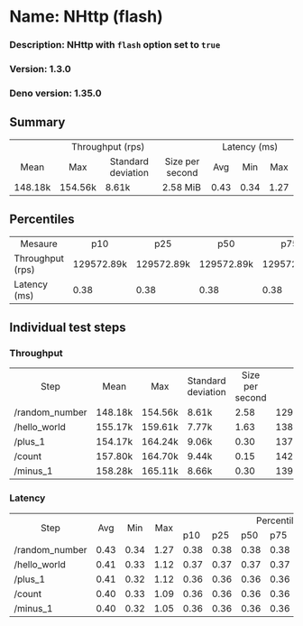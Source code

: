 # Name: NHttp (flash) 
  ### Description: NHttp with `flash` option set to `true`
  ### Version: 1.3.0
  ### Deno version: 1.35.0

## Summary
<table>
<tr>
    <td align="center" colspan="4">Throughput (rps)</td>
    <td align="center" colspan="3">Latency (ms)</td>
</tr>
<tr>
    <td align="center">Mean</td>
    <td align="center">Max</td>
    <td align="center">Standard deviation</td>
    <td align="center">Size per second</td>
    <td align="center">Avg</td>
    <td align="center">Min</td>
    <td align="center">Max</td>
</tr>
<tr>
    <td>148.18k</td>
    <td>154.56k</td>
    <td>8.61k</td>
    <td>2.58 MiB</td>
    <td>0.43</td>
    <td>0.34</td>
    <td>1.27</td>
</tr>
</table>

## Percentiles

<table>
<tr>
  <td align="center">Mesaure</td>
  <td align="center">p10</td>
  <td align="center">p25</td>
  <td align="center">p50</td>
  <td align="center">p75</td>
  <td align="center">p90</td>
  <td align="center">p95</td>
  <td align="center">p99</td>
</tr>
<tr>
  <td>Throughput (rps)</td>
  <td>129572.89k</td>
  <td>129572.89k</td>
  <td>129572.89k</td>
  <td>129572.89k</td>
  <td>154558.06k</td>
  <td>154558.06k</td>
  <td>154558.06k</td>
</tr>
<tr>
  <td>Latency (ms)</td>
  <td>0.38</td>
  <td>0.38</td>
  <td>0.38</td>
  <td>0.38</td>
  <td>0.46</td>
  <td>0.56</td>
  <td>0.68</td>
</tr>
</table>

## Individual test steps

### Throughput

<table>
<tr>
  <td align="center" rowspan="2">Step</td>
  <td align="center" rowspan="2">Mean</td>
  <td align="center" rowspan="2">Max</td>
  <td align="center" rowspan="2">Standard deviation</td>
  <td align="center" rowspan="2">Size per second</td>
  <td align="center" colspan="7">Percentiles</td>
</tr>
<tr>
  <!-- still Step -->
  <!-- still Mean -->
  <!-- still Max -->
  <!-- still Standard deviation -->
  <!-- still Size per second -->
  <td align="center">p10</td>
  <td align="center">p25</td>
  <td align="center">p50</td>
  <td align="center">p75</td>
  <td align="center">p90</td>
  <td align="center">p95</td>
  <td align="center">p99</td>
</tr>
<tr>
  <td>/random_number</td>
  <td>148.18k</td>
  <td>154.56k</td>
  <td>8.61k</td>
  <td>2.58</td>
  <td>129572.89k</td>
  <td>129572.89k</td>
  <td>129572.89k</td>
  <td>129572.89k</td>
  <td>154558.06k</td>
  <td>154558.06k</td>
  <td>154558.06k</td>
</tr><tr>
  <td>/hello_world</td>
  <td>155.17k</td>
  <td>159.61k</td>
  <td>7.77k</td>
  <td>1.63</td>
  <td>138655.08k</td>
  <td>138655.08k</td>
  <td>138655.08k</td>
  <td>138655.08k</td>
  <td>159609.05k</td>
  <td>159609.05k</td>
  <td>159609.05k</td>
</tr><tr>
  <td>/plus_1</td>
  <td>154.17k</td>
  <td>164.24k</td>
  <td>9.06k</td>
  <td>0.30</td>
  <td>137459.93k</td>
  <td>137459.93k</td>
  <td>137459.93k</td>
  <td>137459.93k</td>
  <td>164240.90k</td>
  <td>164240.90k</td>
  <td>164240.90k</td>
</tr><tr>
  <td>/count</td>
  <td>157.80k</td>
  <td>164.70k</td>
  <td>9.44k</td>
  <td>0.15</td>
  <td>142197.83k</td>
  <td>142197.83k</td>
  <td>142197.83k</td>
  <td>142197.83k</td>
  <td>164696.95k</td>
  <td>164696.95k</td>
  <td>164696.95k</td>
</tr><tr>
  <td>/minus_1</td>
  <td>158.28k</td>
  <td>165.11k</td>
  <td>8.66k</td>
  <td>0.30</td>
  <td>139832.47k</td>
  <td>139832.47k</td>
  <td>139832.47k</td>
  <td>139832.47k</td>
  <td>165109.21k</td>
  <td>165109.21k</td>
  <td>165109.21k</td>
</tr></table>

### Latency

<table>
<tr>
  <td align="center" rowspan="2">Step</td>
  <td align="center" rowspan="2">Avg</td>
  <td align="center" rowspan="2">Min</td>
  <td align="center" rowspan="2">Max</td>
  <td align="center" colspan="7">Percentiles</td>
</tr>
<tr>
  <!-- still Avg -->
  <!-- still Min -->
  <!-- still Max -->
  <td>p10</td>
  <td>p25</td>
  <td>p50</td>
  <td>p75</td>
  <td>p90</td>
  <td>p95</td>
  <td>p99</td>
</tr>
<tr>
  <td>/random_number</td>
  <td>0.43</td>
  <td>0.34</td>
  <td>1.27</td>
  <td>0.38</td>
  <td>0.38</td>
  <td>0.38</td>
  <td>0.38</td>
  <td>0.46</td>
  <td>0.56</td>
  <td>0.68</td>
</tr><tr>
  <td>/hello_world</td>
  <td>0.41</td>
  <td>0.33</td>
  <td>1.12</td>
  <td>0.37</td>
  <td>0.37</td>
  <td>0.37</td>
  <td>0.37</td>
  <td>0.45</td>
  <td>0.49</td>
  <td>0.58</td>
</tr><tr>
  <td>/plus_1</td>
  <td>0.41</td>
  <td>0.32</td>
  <td>1.12</td>
  <td>0.36</td>
  <td>0.36</td>
  <td>0.36</td>
  <td>0.36</td>
  <td>0.45</td>
  <td>0.49</td>
  <td>0.57</td>
</tr><tr>
  <td>/count</td>
  <td>0.40</td>
  <td>0.33</td>
  <td>1.09</td>
  <td>0.36</td>
  <td>0.36</td>
  <td>0.36</td>
  <td>0.36</td>
  <td>0.43</td>
  <td>0.47</td>
  <td>0.55</td>
</tr><tr>
  <td>/minus_1</td>
  <td>0.40</td>
  <td>0.32</td>
  <td>1.05</td>
  <td>0.36</td>
  <td>0.36</td>
  <td>0.36</td>
  <td>0.36</td>
  <td>0.43</td>
  <td>0.47</td>
  <td>0.55</td>
</tr></table>